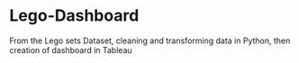# Lego-Dashboard
From the Lego sets Dataset, cleaning and transforming data in Python, then creation of dashboard in Tableau
